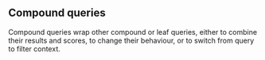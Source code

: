 ## Compound queries

Compound queries wrap other compound or leaf queries, either to combine their results and scores, to change their
behaviour, or to switch from query to filter context.